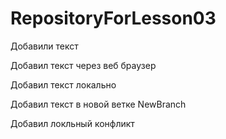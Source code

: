 ﻿# RepositoryForLesson03

Добавили текст

Добавил текст через веб браузер

Добавил текcт локально

Добавил текст в новой ветке NewBranch

Добавил локльный конфликт